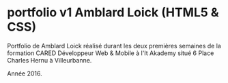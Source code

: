 # portfolio v1 Amblard Loick (HTML5 & CSS)

Portfolio de Amblard Loick réalisé durant les deux premières semaines de la formation CARED Développeur Web & Mobile
à l'It Akademy situé 6 Place Charles Hernu à Villeurbanne.

Année 2016.
